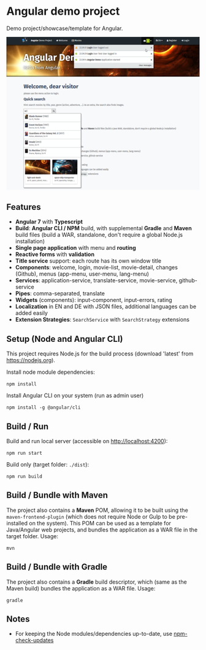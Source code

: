 # Angular demo project
Demo project/showcase/template for Angular.

![Screenshot](screenshot.png)

## Features
- **Angular 7** with **Typescript**
- **Build**: **Angular CLI / NPM** build, with supplemental **Gradle** and **Maven** build files (build a WAR, standalone, don't require a global Node.js installation)
- **Single page application** with menu and **routing**
- **Reactive forms** with **validation**
- **Title service** support: each route has its own window title
- **Components**: welcome, login, movie-list, movie-detail, changes (Github), menus (app-menu, user-menu, lang-menu)
- **Services**: application-service, translate-service, movie-service, github-service
- **Pipes**: comma-separated, translate
- **Widgets** (components): input-component, input-errors, rating
- **Localization** in EN and DE with JSON files, additional languages can be added easily
- **Extension Strategies**: `SearchService` with `SearchStrategy` extensions

## Setup (Node and Angular CLI)
This project requires Node.js for the build process (download 'latest' from https://nodejs.org).

Install node module dependencies:
```
npm install
```
Install Angular CLI on your system (run as admin user)
```
npm install -g @angular/cli
```

## Build / Run
Build and run local server (accessible on [http://localhost:4200](http://localhost:4200)):
```
npm run start
```
Build only (target folder: `./dist`):
```
npm run build
```

## Build / Bundle with Maven
The project also contains a **Maven** POM, allowing it to be built using the `maven-frontend-plugin` (which does not require Node or Gulp to be pre-installed on the system). This POM can be used as a template for Java/Angular web projects, and bundles the application as a WAR file in the target folder.
Usage:

    mvn
	
## Build / Bundle with Gradle
The project also contains a **Gradle** build descriptor, which (same as the Maven build) bundles the application as a WAR file.
Usage:

    gradle

## Notes

 - For keeping the Node modules/dependencies up-to-date, use [npm-check-updates](https://www.npmjs.com/package/npm-check-updates)
